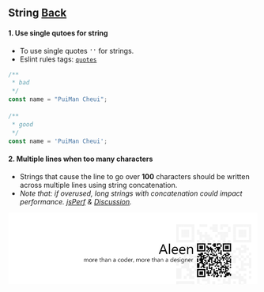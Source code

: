 ## String [**Back**](./../README.md)

#### 1. Use single qutoes for string

- To use single quotes `''` for strings.
- Eslint rules tags: [`quotes`](http://eslint.org/docs/rules/quotes.html)

```js
/**
 * bad
 */
const name = "PuiMan Cheui";

/**
 * good
 */
const name = 'PuiMan Cheui';
```

#### 2. Multiple lines when too many characters

- Strings that cause the line to go over **100** characters should be written across multiple lines using string concatenation.
- *Note that: if overused, long strings with concatenation could impact performance. [jsPerf](http://jsperf.com/ya-string-concat) & [Discussion](https://github.com/airbnb/javascript/issues/40).*

<a href="http://aleen42.github.io/" target="_blank" ><img src="./../pic/tail.gif"></a>